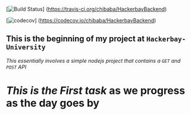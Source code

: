 [![Build Status](https://travis-ci.org/chibaba/HackerbayBackend.svg?branch=master)]
(https://travis-ci.org/chibaba/HackerbayBackend)

[![codecov](https://codecov.io/gh/chibaba/HackerbayBackend.svg?branch=master)]
(https://codecov.io/chibaba/HackerbayBackend)


## This is the beginning of my project at `Hackerbay-University`
_This essentially involves a simple nodejs project that contains a `GET` and `POST` API_
# *This is the First task* as we progress as the day goes by